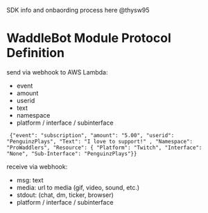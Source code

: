 SDK info and onbaording process here @thysw95

# WaddleBot Module Protocol Definition
send via webhook to AWS Lambda:
* event
* amount
* userid
* text
* namespace
* platform / interface / subinterface 

``` {"event": "subscription", "amount": "5.00", "userid": "PenguinzPlays", "Text": "I love to support!" , "Namespace": "ProWaddlers", "Resource": { "Platform": "Twitch", "Interface": "None", "Sub-Interface": "PenguinzPlays"}}```

 
receive via webhook:
* msg: text
* media: url to media (gif, video, sound, etc.) 
* stdout: (chat, dm, ticker, browser)
* platform / interface / subinterface 